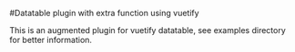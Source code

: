 #Datatable plugin with extra function using vuetify

This is an augmented plugin for vuetify datatable, see examples directory for better information.